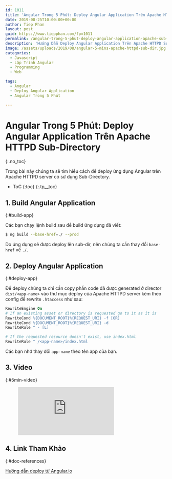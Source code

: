 ```yaml
---
id: 1011
title: 'Angular Trong 5 Phút: Deploy Angular Application Trên Apache HTTPD Sub-Directory'
date: 2019-08-25T10:00:00+00:00
author: Tiep Phan
layout: post
guid: https://www.tiepphan.com/?p=1011
permalink: /angular-trong-5-phut-deploy-angular-application-apache-sub-directory/
description: 'Hướng Dẫn Deploy Angular Application Trên Apache HTTPD Sub-Directory'
image: /assets/uploads/2019/08/angular-5-mins-apache-httpd-sub-dir.jpg
categories:
  - Javascript
  - Lập Trình Angular
  - Programming
  - Web

tags:
  - Angular
  - Deploy Angular Application
  - Angular Trong 5 Phút

---
```


# Angular Trong 5 Phút: Deploy Angular Application Trên Apache HTTPD Sub-Directory
{:.no_toc}

Trong bài này chúng ta sẽ tìm hiểu cách để deploy ứng dụng Angular trên Apache HTTPD server có sử dụng Sub-Directory.

* ToC
{:toc}
{:.tp__toc}

## 1. Build Angular Application
{:#build-app}

Các bạn chạy lệnh build sau để build ứng dụng đã viết:

```bash
$ ng build --base-href=./ --prod
```

Do ứng dụng sẽ được deploy lên sub-dir, nên chúng ta cần thay đổi `base-href` về `./`.

## 2. Deploy Angular Application
{:#deploy-app}

Để deploy chúng ta chỉ cần copy phần code đã được generated ở director `dist/<app-name>` vào thư mục deploy của Apache HTTPD server kèm theo config để rewrite `.htaccess` như sau:

```apache
RewriteEngine On
# If an existing asset or directory is requested go to it as it is
RewriteCond %{DOCUMENT_ROOT}%{REQUEST_URI} -f [OR]
RewriteCond %{DOCUMENT_ROOT}%{REQUEST_URI} -d
RewriteRule ^ - [L]

# If the requested resource doesn't exist, use index.html
RewriteRule ^ /<app-name>/index.html
```

Các bạn nhớ thay đổi `app-name` theo tên app của bạn.

## 3. Video
{:#5min-video}

<figure class="video_container">
  <iframe src="https://www.youtube.com/embed/r1IuIOYK_lA" frameborder="0" allowfullscreen="true"> </iframe>
</figure>

## 4. Link Tham Khảo
{:#doc-references}

<a href="https://angular.io/guide/deployment" target="_blank">Hướng dẫn deploy từ Angular.io</a>

